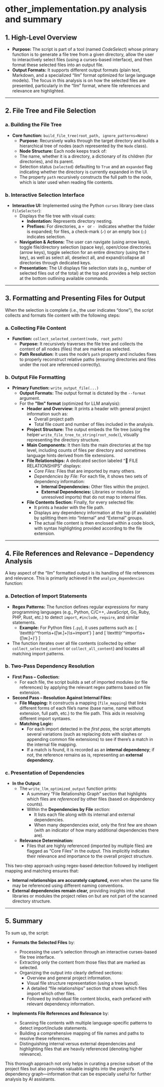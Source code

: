 # other_implementation.py analysis and summary

## 1. High-Level Overview

- **Purpose:** The script is part of a tool (named *CodeSelect*) whose primary function is to generate a file tree from a given directory, allow the user to interactively select files (using a curses-based interface), and then format these selected files into an output file.
- **Output Formats:** It supports different output formats (plain text, Markdown, and a specialized “llm” format optimized for large language models). The focus in this analysis is on how the selected files are presented, particularly in the “llm” format, where file references and relevance are highlighted.

---

## 2. File Tree and File Selection

### a. **Building the File Tree**
- **Core function:** `build_file_tree(root_path, ignore_patterns=None)`
  - **Purpose:** Recursively walks through the target directory and builds a hierarchical tree of nodes (each represented by the `Node` class).
  - **Node Structure:** Each node keeps track of:
  - The name, whether it is a directory, a dictionary of its children (for directories), and its parent.
  - Selection status (`selected`) defaulting to `True` and an `expanded` flag indicating whether the directory is currently expanded in the UI.
  - The property `path` recursively constructs the full path to the node, which is later used when reading file contents.

### b. **Interactive Selection Interface**
- **Interactive UI:** Implemented using the Python `curses` library (see class `FileSelector`):
  - Displays the file tree with visual cues:
    - **Indentation:** Represents directory nesting.
    - **Prefixes:** For directories, a `+ ` or `- ` indicates whether the folder is expanded; for files, a check-mark (`✓`) or an empty box (`☐`) indicates selection.
  - **Navigation & Actions:** The user can navigate (using arrow keys), toggle file/directory selection (space key), open/close directories (arrow keys), toggle selection for an entire directory (using the `T` key), as well as select all, deselect all, and expand/collapse all directories through dedicated keys.
  - **Presentation:** The UI displays file selection stats (e.g., number of selected files out of the total) at the top and provides a help section at the bottom outlining available commands.

---

## 3. Formatting and Presenting Files for Output

When the selection is complete (i.e., the user indicates “done”), the script collects and formats file content with the following steps:

### a. **Collecting File Content**
- **Function:** `collect_selected_content(node, root_path)`
  - **Purpose:** It recursively traverses the file tree and collects the content of all nodes (files) that are marked as selected.
  - **Path Resolution:** It uses the node’s `path` property and includes fixes to properly reconstruct relative paths (ensuring directories and files under the root are referenced correctly).

### b. **Output File Formatting**
- **Primary Function:** `write_output_file(...)`
  - **Output Formats:** The output format is dictated by the `--format` argument.
  - For the **"llm" format** (optimized for LLM analysis):
    - **Header and Overview:** It prints a header with general project information such as:
      - Overall project path
      - Total file count and number of files included in the analysis.
    - **Project Structure:** The output embeds the file tree (using the helper `write_file_tree_to_string(root_node)`), visually representing the directory structure.
    - **Main Components:** It then lists the main directories at the top level, including counts of files per directory and sometimes language hints derived from file extensions.
    - **File Relationships:** A dedicated section labeled “🔄 FILE RELATIONSHIPS” displays:
      - _Core Files:_ Files that are imported by many others.
      - _Dependencies by File:_ For each file, it shows two sets of dependency information:
        - **Internal Dependencies:** Other files within the project.
        - **External Dependencies:** Libraries or modules (or unresolved imports) that do not map to internal files.
    - **File Contents Section:** Finally, for every selected file:
      - It prints a header with the file path.
      - Displays any dependency information at the top (if available) by splitting them into “Internal” and “External” groups.
      - The actual file content is then enclosed within a code block, with syntax highlighting provided according to the file extension.

---

## 4. File References and Relevance – Dependency Analysis

A key aspect of the “llm” formatted output is its handling of file references and relevance. This is primarily achieved in the `analyze_dependencies` function:

### a. **Detection of Import Statements**
- **Regex Patterns:** The function defines regular expressions for many programming languages (e.g., Python, C/C++, JavaScript, Go, Ruby, PHP, Rust, etc.) to detect `import`, `#include`, `require`, and similar statements.
  - **Example:** For Python files (`.py`), it uses patterns such as:
    \[
    \texttt{r'^from\s+([\w.]+)\s+import'}
    \]
    and
    \[
    \texttt{r'^import\s+([\w.]+)'}
    \]
- The function iterates over all file contents (collected by either `collect_selected_content` or `collect_all_content`) and locates all matching import patterns.

### b. **Two-Pass Dependency Resolution**
- **First Pass – Collection:**
  - For each file, the script builds a set of imported modules (or file references) by applying the relevant regex patterns based on file extension.
- **Second Pass – Resolution Against Internal Files:**
  - **File Mapping:** It constructs a mapping (`file_mapping`) that links different forms of each file’s name (base name, name without extension, full path, etc.) to the file path. This aids in resolving different import syntaxes.
  - **Matching Logic:**
    - For each import detected in the _first pass_, the script attempts several variations (such as replacing dots with slashes or appending common file extensions) to see if there’s a match in the internal file mapping.
    - If a match is found, it is recorded as an **internal dependency**; if not, the reference remains as is, representing an **external dependency**.

### c. **Presentation of Dependencies**
- **In the Output:**
  - The `write_llm_optimized_output` function prints:
    - A summary “File Relationship Graph” section that highlights which files are _referenced_ by other files (based on dependency counts).
    - Within the **Dependencies by File** section:
      - It lists each file along with its internal and external dependencies.
      - When many dependencies exist, only the first few are shown (with an indicator of how many additional dependencies there are).
  - **Relevance Determination:**
    - Files that are highly referenced (imported by multiple files) are flagged as “Core Files” in the output. This implicitly indicates their relevance and importance to the overall project structure.

This two-step approach using regex-based detection followed by intelligent mapping and matching ensures that:
- **Internal relationships are accurately captured,** even when the same file may be referenced using different naming conventions.
- **External dependencies remain clear,** providing insights into what libraries or modules the project relies on but are not part of the scanned directory structure.

---

## 5. Summary

To sum up, the script:

- **Formats the Selected Files** by:
  - Processing the user’s selection through an interactive curses-based file tree interface.
  - Extracting only the content from those files that are marked as selected.
  - Organizing the output into clearly defined sections:
    - Overview and general project information.
    - Visual file structure representation (using a tree layout).
    - A detailed “file relationships” section that shows which files import which other files.
    - Followed by individual file content blocks, each prefaced with relevant dependency information.

- **Implements File References and Relevance** by:
  - Scanning file contents with multiple language-specific patterns to detect import/include statements.
  - Building a comprehensive mapping of file names and paths to resolve these references.
  - Distinguishing internal versus external dependencies and highlighting files that are heavily referenced (denoting higher relevance).

This thorough approach not only helps in curating a precise subset of the project files but also provides valuable insights into the project’s dependency graph—information that can be especially useful for further analysis by AI assistants.

